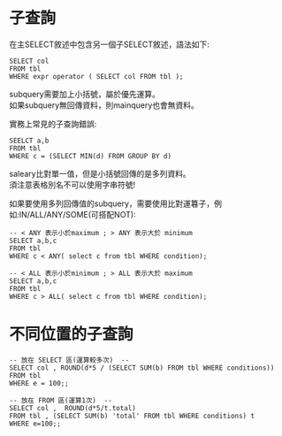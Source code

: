 # 子查詢
在主SELECT敘述中包含另一個子SELECT敘述，語法如下:  
```
SELECT col 
FROM tbl
WHERE expr operator ( SELECT col FROM tbl );
```

subquery需要加上小括號，屬於優先運算。  
如果subquery無回傳資料，則mainquery也會無資料。  

實務上常見的子查詢錯誤:  
```
SEELCT a,b 
FROM tbl
WHERE c = (SELECT MIN(d) FROM GROUP BY d)
```
saleary比對單一值，但是小括號回傳的是多列資料。  
須注意表格別名不可以使用字串符號!  

如果要使用多列回傳值的subquery，需要使用比對運篹子，例如:IN/ALL/ANY/SOME(可搭配NOT):  
```
-- < ANY 表示小於maximum ; > ANY 表示大於 minimum
SELECT a,b,c 
FROM tbl
WHERE c < ANY( select c from tbl WHERE condition);

-- < ALL 表示小於minimum ; > ALL 表示大於 maximum
SELECT a,b,c 
FROM tbl
WHERE c > ALL( select c from tbl WHERE condition);
```

# 不同位置的子查詢
```
-- 放在 SELECT 區(運算較多次)  --
SELECT col , ROUND(d*5 / (SELECT SUM(b) FROM tbl WHERE conditions))
FROM tbl
WHERE e = 100;;
```

```
-- 放在 FROM 區(運算1次)  --
SELECT col ,  ROUND(d*5/t.total)
FROM tbl , (SELECT SUM(b) 'total' FROM tbl WHERE conditions) t
WHERE e=100;;
```
